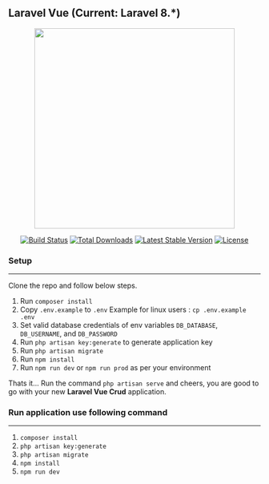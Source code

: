 ## Laravel Vue (Current: Laravel 8.*)

<p align="center"><a href="https://laravel.com" target="_blank"><img src="https://laravelnews.imgix.net/images/vue-spa-with-laravel.png?ixlib=php-3.3.1" width="400"></a></p>

<p align="center">
<a href="https://travis-ci.org/laravel/framework"><img src="https://travis-ci.org/laravel/framework.svg" alt="Build Status"></a>
<a href="https://packagist.org/packages/laravel/framework"><img src="https://img.shields.io/packagist/dt/laravel/framework" alt="Total Downloads"></a>
<a href="https://packagist.org/packages/laravel/framework"><img src="https://img.shields.io/packagist/v/laravel/framework" alt="Latest Stable Version"></a>
<a href="https://packagist.org/packages/laravel/framework"><img src="https://img.shields.io/packagist/l/laravel/framework" alt="License"></a>
</p>

### Setup
---
Clone the repo and follow below steps.
1. Run `composer install`
2. Copy `.env.example` to `.env` Example for linux users : `cp .env.example .env`
3. Set valid database credentials of env variables `DB_DATABASE`, `DB_USERNAME`, and `DB_PASSWORD`
4. Run `php artisan key:generate` to generate application key
5. Run `php artisan migrate`
6. Run `npm install`
7. Run `npm run dev` or `npm run prod` as per your environment

Thats it... Run the command `php artisan serve` and cheers, you are good to go with your new **Laravel Vue Crud** application.


### Run application use following command
---
1. `composer install`
2. `php artisan key:generate`
3. `php artisan migrate`
4. `npm install`
5. `npm run dev`